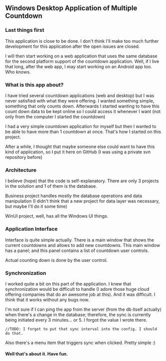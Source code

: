## Windows Desktop Application of Multiple Countdown

### Last things first

This application is close to be done. I don't think I'll make too much further development for this application after the open issues are closed.

I will then start working on a web application that uses the same database for the second platform support of the countdown application.
Well, if I live that long, after the web app, I may start working on an Android app too. Who knows.

### What is this app about?

I have tried several countdown applications (web and desktop) but I was never satisfied with what they were offering. I wanted something simple, something that only counts down. Afterwards I started wanting to have this count down data to be kept online so I could access it whenever I want (not only from the computer I started the countdown)

I had a very simple countdown application for myself but then I wanted to be able to have more than 1 countdown at once. That's how I started on this project.

After a while, I thought that maybe someone else could want to have this kind of application, so I put it here on GitHub (I was using a private svn repository before)

### Architecture

I believe (hope) that the code is self-explanatory. There are only 3 projects in the solution and 1 of them is the database.

Business project handles mostly the database operations and data manipulation (I didn't think that a new project for data layer was necessary, but maybe I'll do it some time)

WinUI project, well, has all the Windows UI things.

### Application Interface

Interface is quite simple actually. There is a main window that shows the current countdowns and allows to add new countdowns. This main window has a panel; and this panel contains a list of countdown user controls.

Actual counting down is done by the user control.

### Synchronization

I worked quite a bit on this part of the application. I knew that synchronization would be difficult to handle (I adore those huge cloud offering companies that do an awesome job at this). And it was difficult. I think that it works without any bugs now.

I'm not sure if I can ping the app from the server (from the db itself actually) when there's a change in the database; therefore, the sync is currently being initiated every 3 minutes... or 5. I forgot the value I wrote there.

`//TODO: I forgot to put that sync interval into the config. I should do that.`

Also there's a menu item that triggers sync when clicked. Pretty simple :)

#### Well that's about it. Have fun.

